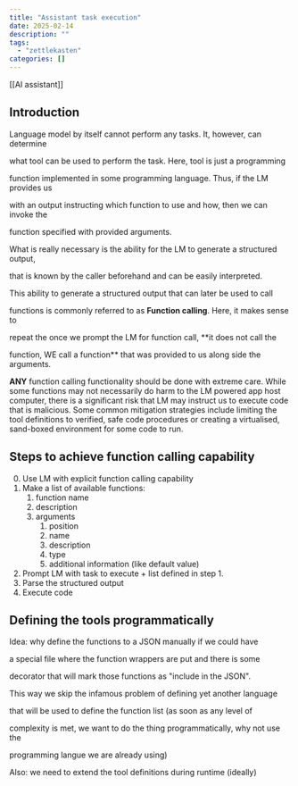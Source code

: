 ```yaml
---
title: "Assistant task execution"
date: 2025-02-14
description: ""
tags: 
  - "zettlekasten"
categories: []
---
```


[[AI assistant]]

## Introduction

Language model by itself cannot perform any tasks. It, however, can determine

what tool can be used to perform the task. Here, tool is just a programming

function implemented in some programming language. Thus, if the LM provides us

with an output instructing which function to use and how, then we can invoke the

function specified with provided arguments. 

What is really necessary is the ability for the LM to generate a structured output, 

that is known by the caller beforehand and can be easily interpreted.

This ability to generate a structured output that can later be used to call

functions is commonly referred to as **Function calling**. Here, it makes sense to 

repeat the once we prompt the LM for function call, **it does not call the

function, WE call a function** that was provided to us along side the arguments.

**ANY** function calling functionality should be done with extreme care. While some 
functions may not necessarily do harm to the LM powered app host computer, 
there is a significant risk that LM may instruct us to execute code that is malicious.
Some common mitigation strategies include limiting the tool definitions to
verified, safe code procedures or creating a virtualised, sand-boxed environment 
for some code to run.

## Steps to achieve function calling capability

0. Use LM with explicit function calling capability
1. Make a list of available functions:
	1. function name
	2. description
	3. arguments
		1. position
		2. name
		3. description
		4. type
		5. additional information (like default value)
2. Prompt LM with task to execute + list defined in step 1.
3. Parse the structured output
4. Execute code

## Defining the tools programmatically

Idea: why define the functions to a JSON manually if we could have 

a special file where the function wrappers are put and there is some 

decorator that will mark those functions as "include in the JSON".

This way we skip the infamous problem of defining yet another language

that will be used to define the function list (as soon as any level of

complexity is met, we want to do the thing programmatically, why not use the

programming langue we are already using)

Also: we need to extend the tool definitions during runtime (ideally)
